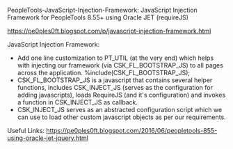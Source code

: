 PeopleTools-JavaScript-Injection-Framework:
JavaScript Injection Framework for PeopleTools 8.55+ using Oracle JET (requireJS)

https://pe0ples0ft.blogspot.com/p/javascript-injection-framework.html

JavaScript Injection Framework:
- Add one line customization to PT_UTIL (at the very end) which helps with injecting our framework (via CSK_FL_BOOTSTRAP_JS) to all pages across the application.
%include(CSK_FL_BOOTSTRAP_JS);
- CSK_FL_BOOTSTRAP_JS is a javascript that contains several helper functions, includes CSK_INJECT_JS (serves as the configuration for adding javascripts), loads RequireJS (and it's configuration) and invokes a function in CSK_INJECT_JS as callback.
- CSK_INJECT_JS serves as an abstracted configuration script which we can use to load other custom javascript objects as per our requirements.

Useful Links:
https://pe0ples0ft.blogspot.com/2016/06/peopletools-855-using-oracle-jet-jquery.html

